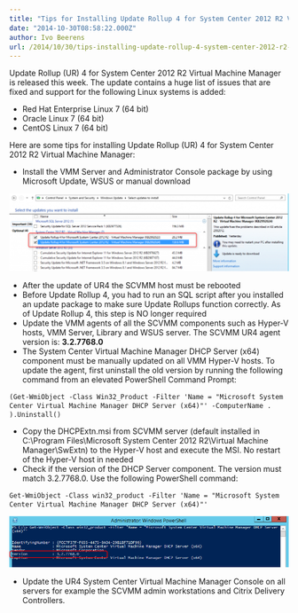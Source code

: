 ```yaml
---
title: "Tips for Installing Update Rollup 4 for System Center 2012 R2 Virtual Machine Manager"
date: "2014-10-30T08:58:22.000Z"
author: Ivo Beerens
url: /2014/10/30/tips-installing-update-rollup-4-system-center-2012-r2-virtual-machine-manager/
---
```


Update Rollup (UR) 4 for System Center 2012 R2 Virtual Machine Manager is released this week. The update contains a huge list of issues that are fixed and support for the following Linux systems is added:
- Red Hat Enterprise Linux 7 (64 bit)
- Oracle Linux 7 (64 bit)
- CentOS Linux 7 (64 bit)

Here are some tips for installing Update Rollup (UR) 4 for System Center 2012 R2 Virtual Machine Manager:

- Install the VMM Server and Administrator Console package by using Microsoft Update, WSUS or manual download

[![ur4](images/ur4-1024x283.png)](images/ur4.png)

- After the update of UR4 the SCVMM host must be rebooted
- Before Update Rollup 4, you had to run an SQL script after you installed an update package to make sure Update Rollups function correctly. As of Update Rollup 4, this step is NO longer required
- Update the VMM agents of all the SCVMM components such as Hyper-V hosts, VMM Server, Library and WSUS server. The SCVMM UR4 agent version is: **3.2.7768.0**
- The System Center Virtual Machine Manager DHCP Server (x64) component must be manually updated on all VMM Hyper-V hosts. To update the agent, first uninstall the old version by running the following command from an elevated PowerShell Command Prompt:
```
(Get-WmiObject -Class Win32_Product -Filter 'Name = "Microsoft System Center Virtual Machine Manager DHCP Server (x64)"' -ComputerName . ).Uninstall()
```
- Copy the DHCPExtn.msi from SCVMM server (default installed in C:\\Program Files\\Microsoft System Center 2012 R2\\Virtual Machine Manager\\SwExtn) to the Hyper-V host and execute the MSI. No restart of the Hyper-V host in needed
- Check if the version of the DHCP Server component. The version must match 3.2.7768.0. Use the following PowerShell command:

```
Get-WmiObject -Class win32_product -Filter 'Name = "Microsoft System Center Virtual Machine Manager DHCP Server (x64)"'
```
[![dhcpclient](images/dhcpclient.png)](images/dhcpclient.png)

- Update the UR4 System Center Virtual Machine Manager Console on all servers for example the SCVMM admin workstations and Citrix Delivery Controllers.